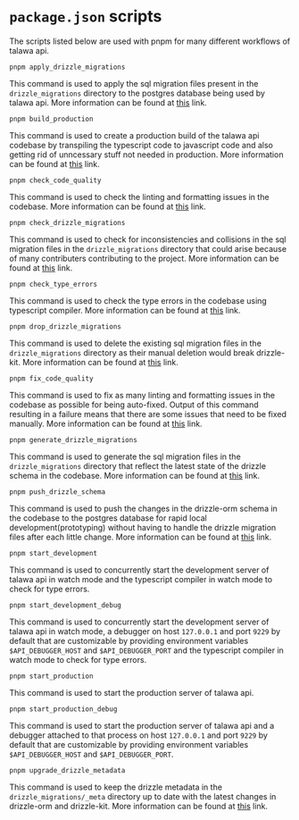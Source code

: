 # `package.json` scripts

The scripts listed below are used with pnpm for many different workflows of talawa api.

`pnpm apply_drizzle_migrations`

This command is used to apply the sql migration files present in the `drizzle_migrations` directory to the postgres database being used by talawa api. More information can be found at [this](https://orm.drizzle.team/kit-docs/commands#apply-migrations) link.

`pnpm build_production`

This command is used to create a production build of the talawa api codebase by transpiling the typescript code to javascript code and also getting rid of unncessary stuff not needed in production. More information can be found at [this](https://swc.rs/docs/usage/cli) link.

`pnpm check_code_quality`

This command is used to check the linting and formatting issues in the codebase. More information can be found at [this](https://biomejs.dev/reference/cli/#biome-check) link.

`pnpm check_drizzle_migrations`

This command is used to check for inconsistencies and collisions in the sql migration files in the `drizzle_migrations` directory that could arise because of many contributers contributing to the project. More information can be found at [this](https://orm.drizzle.team/kit-docs/commands#check) link.

`pnpm check_type_errors`

This command is used to check the type errors in the codebase using typescript compiler. More information can be found at [this](https://www.typescriptlang.org/docs/handbook/compiler-options.html#using-the-cli) link.

`pnpm drop_drizzle_migrations`

This command is used to delete the existing sql migration files in the `drizzle_migrations` directory as their manual deletion would break drizzle-kit. More information can be found at [this](https://orm.drizzle.team/kit-docs/commands#drop-migration) link.

`pnpm fix_code_quality`

This command is used to fix as many linting and formatting issues in the codebase as possible for being auto-fixed. Output of this command resulting in a failure means that there are some issues that need to be fixed manually. More information can be found at [this](https://biomejs.dev/reference/cli/#biome-check) link.

`pnpm generate_drizzle_migrations`

This command is used to generate the sql migration files in the `drizzle_migrations` directory that reflect the latest state of the drizzle schema in the codebase. More information can be found at [this](https://orm.drizzle.team/kit-docs/commands#generate-migrations) link.

`pnpm push_drizzle_schema`

This command is used to push the changes in the drizzle-orm schema in the codebase to the postgres database for rapid local development(prototyping) without having to handle the drizzle migration files after each little change. More information can be found at [this](https://orm.drizzle.team/kit-docs/commands#apply-migrations) link.

`pnpm start_development`

This command is used to concurrently start the development server of talawa api in watch mode and the typescript compiler in watch mode to check for type errors.

`pnpm start_development_debug`

This command is used to concurrently start the development server of talawa api in watch mode, a debugger on host `127.0.0.1` and port `9229` by default that are customizable by providing environment variables `$API_DEBUGGER_HOST` and `$API_DEBUGGER_PORT` and the typescript compiler in watch mode to check for type errors.

`pnpm start_production`

This command is used to start the production server of talawa api.

`pnpm start_production_debug`

This command is used to start the production server of talawa api and a debugger attached to that process on host `127.0.0.1` and port `9229` by default that are customizable by providing environment variables `$API_DEBUGGER_HOST` and `$API_DEBUGGER_PORT`.

`pnpm upgrade_drizzle_metadata`

This command is used to keep the drizzle metadata in the `drizzle_migrations/_meta` directory up to date with the latest changes in drizzle-orm and drizzle-kit. More information can be found at [this](https://orm.drizzle.team/kit-docs/commands#maintain-stale-metadata) link.